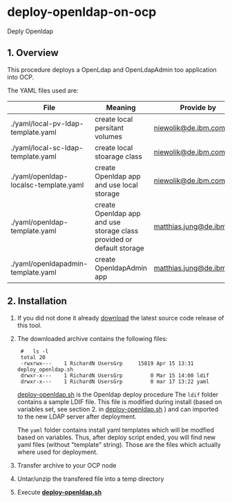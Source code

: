 # deploy-openldap-on-ocp
Deply Openldap 

## 1. Overview

This procedure deploys a OpenLdap and OpenLdapAdmin too application into OCP.

The YAML files used are:

| File | Meaning | Provide by |
| -------- | ----------- |----------|
|./yaml/local-pv-ldap-template.yaml | create local persitant volumes | niewolik@de.ibm.com |
|./yaml/local-sc-ldap-template.yaml | create local stoarage class | niewolik@de.ibm.com |
|./yaml/openldap-localsc-template.yaml  | create Openldap app and use local storage | niewolik@de.ibm.com |
|./yaml/openldap-template.yaml  | create Openldap app and use storage class provided or default storage | matthias.jung@de.ibm.com |
|./yaml/openldapadmin-template.yaml  | create OpenldapAdmin app | matthias.jung@de.ibm.com |


## 2. Installation

1. If you did not done it already [download](https://github.ibm.com/NIEWOLIK/deploy-openldap-on-ocp/releases/) the latest source code release of this tool.
1. The downloaded archive contains the following files:

        #   ls -l
        total 20
        -rwxrwx---    1 RichardN UsersGrp     15819 Apr 15 13:31 deploy_openldap.sh
        drwxr-x---    1 RichardN UsersGrp         0 Mar 15 14:00 ldif
        drwxr-x---    1 RichardN UsersGrp         0 mar 17 13:22 yaml

                                          
      [deploy-openldap.sh](https://github.ibm.com/NIEWOLIK/deploy-openldap-on-ocp/wiki/deploy-openldap.sh) is the Openldap deploy procedure
     The `ldif` folder contains a sample LDIF file. This file is modified during install (based on variables set, see section 2. in [deploy-openldap.sh](https://github.ibm.com/NIEWOLIK/deploy-openldap-on-ocp/wiki/deploy-openldap.sh) ) and can imported to the new LDAP server after deployment.
     
     The `yaml` folder contains install yaml templates which will be modfied based on variables. Thus, after deploy script ended, you will find new yaml files (without "template" string). Those are the files which actually where used for deployment.
     
1. Transfer archive to your OCP node
1. Untar/unzip the transfered file into a temp directory
1. Execute  [**deploy-openldap.sh**](https://github.ibm.com/NIEWOLIK/deploy-openldap-on-ocp/wiki/deploy-openldap.sh)

